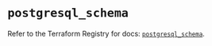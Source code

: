 # `postgresql_schema`

Refer to the Terraform Registry for docs: [`postgresql_schema`](https://registry.terraform.io/providers/sourcegraph/postgresql/1.23.0-sg.2/docs/resources/schema).
